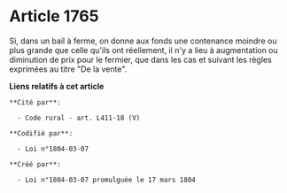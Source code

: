 # Article 1765

Si, dans un bail à ferme, on donne aux fonds une contenance moindre ou plus grande que celle qu'ils ont réellement, il n'y a
lieu à augmentation ou diminution de prix pour le fermier, que dans les cas et suivant les règles exprimées au titre "De la
vente".

**Liens relatifs à cet article**

	**Cité par**:

	  - Code rural - art. L411-18 (V)

	**Codifié par**:

	  - Loi n°1804-03-07

	**Créé par**:

	  - Loi n°1804-03-07 promulguée le 17 mars 1804
